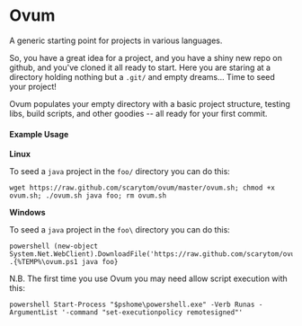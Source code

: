 # Ovum #

A generic starting point for projects in various languages.

So, you have a great idea for a project, and you have a shiny new repo on github, and you've cloned it all ready to start.  Here you are staring at a directory holding nothing but a `.git/` and empty dreams... Time to seed your project!

Ovum populates your empty directory with a basic project structure, testing libs, build scripts, and other goodies -- all ready for your first commit.

#### Example Usage ####

__Linux__

To seed a `java` project in the `foo/` directory you can do this:

```
wget https://raw.github.com/scarytom/ovum/master/ovum.sh; chmod +x ovum.sh; ./ovum.sh java foo; rm ovum.sh
```

__Windows__

To seed a `java` project in the `foo\` directory you can do this:
```
powershell (new-object System.Net.WebClient).DownloadFile('https://raw.github.com/scarytom/ovum/master/ovum.ps1','%TEMP%\ovum.ps1'); .{%TEMP%\ovum.ps1 java foo}
```
N.B. The first time you use Ovum you may need allow script execution with this:
```
powershell Start-Process "$pshome\powershell.exe" -Verb Runas -ArgumentList '-command "set-executionpolicy remotesigned"'
```
